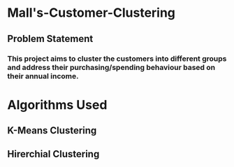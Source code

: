 # Mall's-Customer-Clustering

## Problem Statement
### This project aims to cluster the customers into different groups and address their purchasing/spending behaviour based on their annual income.

# Algorithms Used
## K-Means Clustering
## Hirerchial Clustering 
